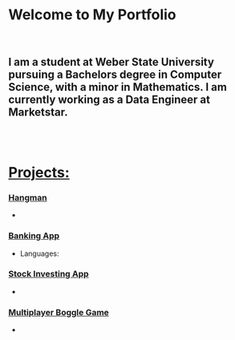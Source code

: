 # Welcome to My Portfolio
<br/>

## I am a student at Weber State University pursuing a Bachelors degree in Computer Science, with a minor in Mathematics. I am currently working as a Data Engineer at Marketstar.
<br/> <br/>
# <u>Projects:</u>

### [Hangman](https://github.com/timw5/sliceofbread.epizy)
- 


### [Banking App](https://github.com/timw5/BankingApp)
- Languages: 

### [Stock Investing App](https://github.com/timw5/StockTradingApp)
- 

### [Multiplayer Boggle Game](https://github.com/timw5/Boggle)
- 




